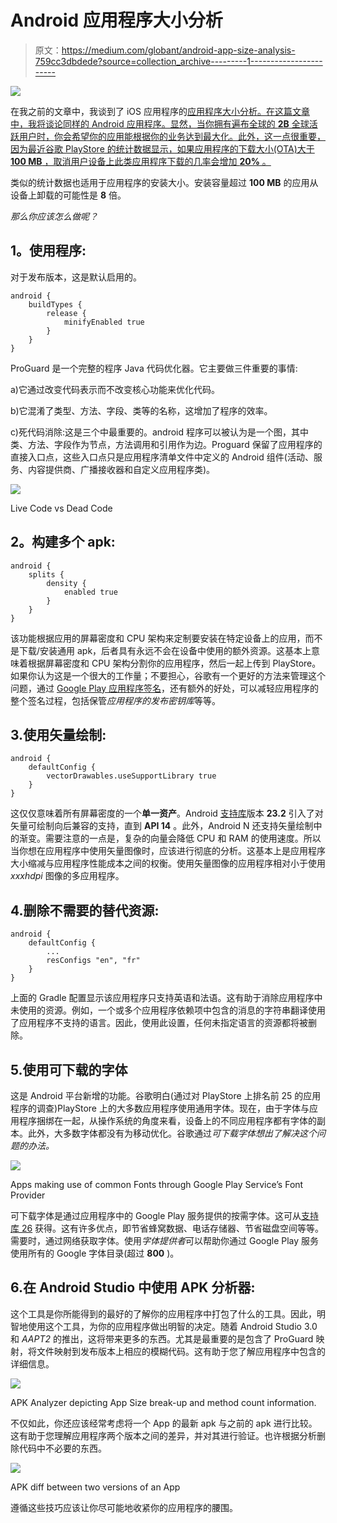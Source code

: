 # Android 应用程序大小分析

> 原文：<https://medium.com/globant/android-app-size-analysis-759cc3dbdede?source=collection_archive---------1----------------------->

![](img/de3c1dea02b27223498285ad3344cad9.png)

在我之前的文章中，我谈到了 iOS 应用程序的[应用程序大小分析。在这篇文章中，我将谈论同样的 Android 应用程序。显然，当你拥有遍布全球的 **2B** 全球活跃用户时，你会希望你的应用能根据你的业务达到最大化。此外，这一点很重要，因为最近谷歌 PlayStore 的统计数据显示，如果应用程序的下载大小(OTA)大于 **100 MB** ，取消用户设备上此类应用程序下载的几率会增加 **20%** 。](/@avijeet.dutta13/ios-app-size-analysis-76206a18a666)

类似的统计数据也适用于应用程序的安装大小。安装容量超过 **100 MB** 的应用从设备上卸载的可能性是 **8** 倍。

*那么你应该怎么做呢？*

## **1。使用程序:**

对于发布版本，这是默认启用的。

```
android {
    buildTypes {
        release {
            minifyEnabled true
        }
    }
}
```

ProGuard 是一个完整的程序 Java 代码优化器。它主要做三件重要的事情:

a)它通过改变代码表示而不改变核心功能来优化代码。

b)它混淆了类型、方法、字段、类等的名称，这增加了程序的效率。

c)死代码消除:这是三个中最重要的。android 程序可以被认为是一个图，其中类、方法、字段作为节点，方法调用和引用作为边。Proguard 保留了应用程序的直接入口点，这些入口点只是应用程序清单文件中定义的 Android 组件(活动、服务、内容提供商、广播接收器和自定义应用程序类)。

![](img/67f64c0cef84ea83a57e77e1dff657f0.png)

Live Code vs Dead Code

## **2。构建多个 apk:**

```
android {
    splits {
        density {
            enabled true
        }
    }
}
```

该功能根据应用的屏幕密度和 CPU 架构来定制要安装在特定设备上的应用，而不是下载/安装通用 apk，后者具有永远不会在设备中使用的额外资源。这基本上意味着根据屏幕密度和 CPU 架构分割你的应用程序，然后一起上传到 PlayStore。如果你认为这是一个很大的工作量；不要担心，谷歌有一个更好的方法来管理这个问题，通过 [Google Play 应用程序签名](https://developer.android.com/studio/publish/app-signing.html#sign-apk)，还有额外的好处，可以减轻应用程序的整个签名过程，包括保管*应用程序的发布密钥库*等等。

## 3.**使用矢量绘制:**

```
android {
    defaultConfig {
        vectorDrawables.useSupportLibrary true
    }
}
```

这仅仅意味着所有屏幕密度的一个**单一资产**。Android [支持库](https://developer.android.com/topic/libraries/support-library/rev-archive.html)版本 **23.2** 引入了对矢量可绘制向后兼容的支持，直到 **API 14** 。此外，Android N 还支持矢量绘制中的渐变。需要注意的一点是，复杂的向量会降低 CPU 和 RAM 的使用速度。所以当你想在应用程序中使用矢量图像时，应该进行彻底的分析。这基本上是应用程序大小缩减与应用程序性能成本之间的权衡。使用矢量图像的应用程序相对小于使用 *xxxhdpi* 图像的多应用程序。

## 4.删除不需要的替代资源:

```
android {
    defaultConfig {
        ...
        resConfigs "en", "fr" 
    }
}
```

上面的 Gradle 配置显示该应用程序只支持英语和法语。这有助于消除应用程序中未使用的资源。例如，一个或多个应用程序依赖项中包含的消息的字符串翻译使用了应用程序不支持的语言。因此，使用此设置，任何未指定语言的资源都将被删除。

## 5.使用可下载的字体

这是 Android 平台新增的功能。谷歌明白(通过对 PlayStore 上排名前 25 的应用程序的调查)PlayStore 上的大多数应用程序使用通用字体。现在，由于字体与应用程序捆绑在一起，从操作系统的角度来看，设备上的不同应用程序都有字体的副本。此外，大多数字体都没有为移动优化。谷歌通过*可下载字体想出了解决这个问题的办法。*

![](img/3d398d2e3dd7d10beda362affe3a98a4.png)

Apps making use of common Fonts through Google Play Service’s Font Provider

可下载字体是通过应用程序中的 Google Play 服务提供的按需字体。这可从[支持库 26](https://developer.android.com/preview/features/downloadable-fonts.html) 获得。这有许多优点，即节省蜂窝数据、电话存储器、节省磁盘空间等等。需要时，通过网络获取字体。使用*字体提供者*可以帮助你通过 Google Play 服务使用所有的 Google 字体目录(超过 **800** )。

## 6.在 Android Studio 中使用 APK 分析器:

这个工具是你所能得到的最好的了解你的应用程序中打包了什么的工具。因此，明智地使用这个工具，为你的应用程序做出明智的决定。随着 Android Studio 3.0 和 *AAPT2* 的推出，这将带来更多的东西。尤其是最重要的是包含了 ProGuard 映射，将文件映射到发布版本上相应的模糊代码。这有助于您了解应用程序中包含的详细信息。

![](img/ec0c8c2df5c656fb15568c287d47fef6.png)

APK Analyzer depicting App Size break-up and method count information.

不仅如此，你还应该经常考虑将一个 App 的最新 apk 与之前的 apk 进行比较。这有助于您理解应用程序两个版本之间的差异，并对其进行验证。也许根据分析删除代码中不必要的东西。

![](img/88f81bf603e45d9fbe480e6b13ef8af7.png)

APK diff between two versions of an App

遵循这些技巧应该让你尽可能地收紧你的应用程序的腰围。